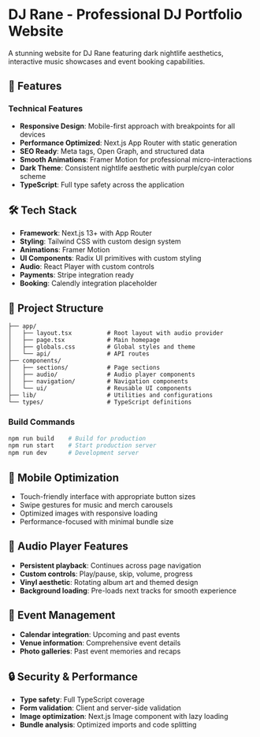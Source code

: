 # DJ Rane - Professional DJ Portfolio Website

A stunning website for DJ Rane featuring dark nightlife aesthetics, interactive music showcases and event booking capabilities.

## 🚀 Features

### Technical Features
- **Responsive Design**: Mobile-first approach with breakpoints for all devices
- **Performance Optimized**: Next.js App Router with static generation
- **SEO Ready**: Meta tags, Open Graph, and structured data
- **Smooth Animations**: Framer Motion for professional micro-interactions
- **Dark Theme**: Consistent nightlife aesthetic with purple/cyan color scheme
- **TypeScript**: Full type safety across the application

## 🛠️ Tech Stack

- **Framework**: Next.js 13+ with App Router
- **Styling**: Tailwind CSS with custom design system
- **Animations**: Framer Motion
- **UI Components**: Radix UI primitives with custom styling
- **Audio**: React Player with custom controls
- **Payments**: Stripe integration ready
- **Booking**: Calendly integration placeholder

## 📁 Project Structure

```
├── app/
│   ├── layout.tsx          # Root layout with audio provider
│   ├── page.tsx            # Main homepage
│   ├── globals.css         # Global styles and theme
│   └── api/                # API routes
├── components/
│   ├── sections/           # Page sections
│   ├── audio/              # Audio player components
│   ├── navigation/         # Navigation components
│   └── ui/                 # Reusable UI components
├── lib/                    # Utilities and configurations
└── types/                  # TypeScript definitions
```

### Build Commands
```bash
npm run build    # Build for production
npm run start    # Start production server
npm run dev      # Development server
```

## 📱 Mobile Optimization

- Touch-friendly interface with appropriate button sizes
- Swipe gestures for music and merch carousels
- Optimized images with responsive loading
- Performance-focused with minimal bundle size

## 🎵 Audio Player Features

- **Persistent playback**: Continues across page navigation
- **Custom controls**: Play/pause, skip, volume, progress
- **Vinyl aesthetic**: Rotating album art and themed design
- **Background loading**: Pre-loads next tracks for smooth experience

## 📅 Event Management

- **Calendar integration**: Upcoming and past events
- **Venue information**: Comprehensive event details
- **Photo galleries**: Past event memories and recaps

## 🔒 Security & Performance

- **Type safety**: Full TypeScript coverage
- **Form validation**: Client and server-side validation
- **Image optimization**: Next.js Image component with lazy loading
- **Bundle analysis**: Optimized imports and code splitting
